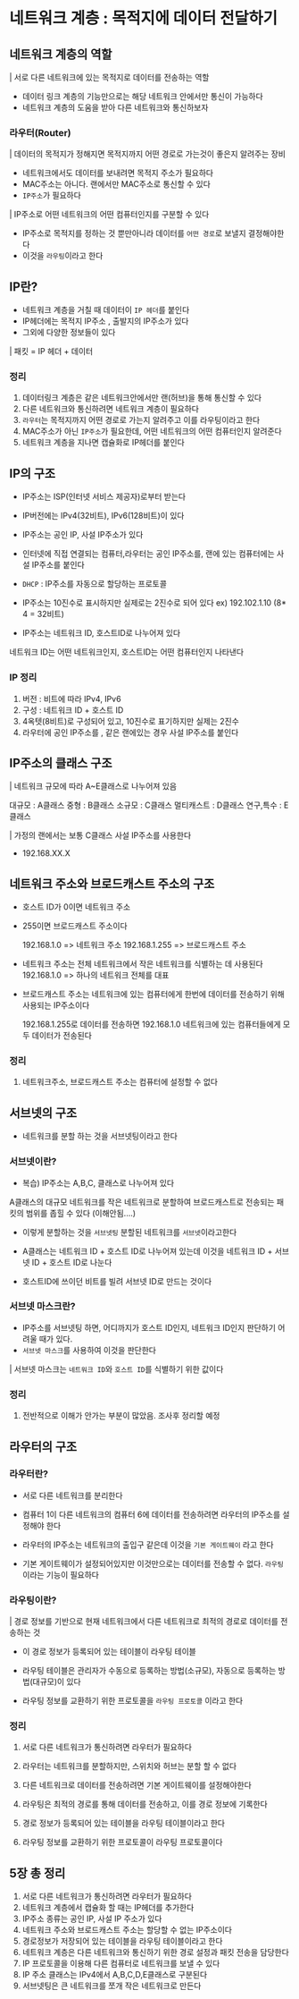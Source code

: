 # 네트워크 계층 : 목적지에 데이터 전달하기

## 네트워크 계층의 역할

| 서로 다른 네트워크에 있는 목적지로 데이터를 전송하는 역할

- 데이터 링크 계층의 기능만으로는 해당 네트워크 안에서만 통신이 가능하다
- 네트워크 계층의 도움을 받아 다른 네트워크와 통신하보자

### 라우터(Router)

| 데이터의 목적지가 정해지면 목적지까지 어떤 경로로 가는것이 좋은지 알려주는 장비

- 네트워크에서도 데이터를 보내려면 목적지 주소가 필요하다
- MAC주소는 아니다. 랜에서만 MAC주소로 통신할 수 있다
- `IP주소`가 필요하다

| IP주소로 어떤 네트워크의 어떤 컴퓨터인지를 구분할 수 있다

- IP주소로 목적지를 정하는 것 뿐만아니라 데이터를 `어떤 경로`로 보낼지 결정해야한다
- 이것을 `라우팅`이라고 한다

## IP란?

- 네트워크 계층을 거칠 때 데이터이 `IP 헤더`를 붙인다
- IP헤더에는 목적지 IP주소 , 출발지의 IP주소가 있다
- 그외에 다양한 정보들이 있다

| 패킷 = IP 헤더 + 데이터

### 정리

1. 데이터링크 계층은 같은 네트워크안에서만 랜(허브)을 통해 통신할 수 있다
2. 다른 네트워크와 통신하려면 네트워크 계층이 필요하다
3. `라우터`는 목적지까지 어떤 경로로 가는지 알려주고 이를 라우팅이라고 한다
4. MAC주소가 아닌 `IP주소`가 필요한데, 어떤 네트워크의 어떤 컴퓨터인지 알려준다
5. 네트워크 계층을 지나면 캡슐화로 IP헤더를 붙인다

## IP의 구조

- IP주소는 ISP(인터넷 서비스 제공자)로부터 받는다
- IP버전에는 IPv4(32비트), IPv6(128비트)이 있다
- IP주소는 공인 IP, 사설 IP주소가 있다

- 인터넷에 직접 연결되는 컴퓨터,라우터는 공인 IP주소를, 랜에 있는 컴퓨터에는 사설 IP주소를 붙인다

- `DHCP` : IP주소를 자동으로 할당하는 프로토콜
- IP주소는 10진수로 표시하지만 실제로는 2진수로 되어 있다
  ex) 192.102.1.10 (8\* 4 = 32비트)

- IP주소는 네트워크 ID, 호스트ID로 나누어져 있다

네트워크 ID는 어떤 네트워크인지, 호스트ID는 어떤 컴퓨터인지 나타낸다

### IP 정리

1. 버전 : 비트에 따라 IPv4, IPv6
2. 구성 : 네트워크 ID + 호스트 ID
3. 4옥텟(8비트)로 구성되어 있고, 10진수로 표기하지만 실제는 2진수
4. 라우터에 공인 IP주소를 , 같은 랜에있는 경우 사설 IP주소를 붙인다

## IP주소의 클래스 구조

| 네트워크 규모에 따라 A~E클래스로 나누어져 있음

대규모 : A클래스
중형 : B클래스
소규모 : C클래스
멀티캐스트 : D클래스
연구,특수 : E클래스

| 가정의 랜에서는 보통 C클래스 사설 IP주소를 사용한다

- 192.168.XX.X

## 네트워크 주소와 브로드캐스트 주소의 구조

- 호스트 ID가 0이면 네트워크 주소
- 255이면 브로드캐스트 주소이다

  192.168.1.0 => 네트워크 주소
  192.168.1.255 => 브로드캐스트 주소

- 네트워크 주소는 전체 네트워크에서 작은 네트워크를 식별하는 데 사용된다
  192.168.1.0 => 하나의 네트워크 전체를 대표

- 브로드캐스트 주소는 네트워크에 있는 컴퓨터에게 한번에 데이터를 전송하기 위해 사용되는 IP주소이다

  192.168.1.255로 데이터를 전송하면 192.168.1.0 네트워크에 있는 컴퓨터들에게 모두 데이터가 전송된다

### 정리

1. 네트워크주소, 브로드캐스트 주소는 컴퓨터에 설정할 수 없다

## 서브넷의 구조

- 네트워크를 분할 하는 것을 서브넷팅이라고 한다

### 서브넷이란?

- 복습) IP주소는 A,B,C, 클래스로 나누어져 있다

A클래스의 대규모 네트워크를 작은 네트워크로 분할하여 브로드캐스트로 전송되는 패킷의 범위를 좁힐 수 있다
(이해안됨....)

- 이렇게 분할하는 것을 `서브넷팅` 분할된 네트워크를 `서브넷`이라고한다

- A클래스는 네트워크 ID + 호스트 ID로 나누어져 있는데 이것을 네트워크 ID + 서브넷 ID + 호스트 ID로 나눈다
- 호스트ID에 쓰이던 비트를 빌려 서브넷 ID로 만드는 것이다

### 서브넷 마스크란?

- IP주소를 서브넷팅 하면, 어디까지가 호스트 ID인지, 네트워크 ID인지 판단하기 어려울 때가 있다.
- `서브넷 마스크`를 사용하여 이것을 판단한다

| 서브넷 마스크는 `네트워크 ID`와 `호스트 ID`를 식별하기 위한 값이다

### 정리

1. 전반적으로 이해가 안가는 부분이 많았음. 조사후 정리할 예정

## 라우터의 구조

### 라우터란?

- 서로 다른 네트워크를 분리한다

- 컴퓨터 1이 다른 네트워크의 컴퓨터 6에 데이터를 전송하려면 라우터의 IP주소를 설정해야 한다
- 라우터의 IP주소는 네트워크의 출입구 같은데 이것을 `기본 게이트웨이` 라고 한다
- 기본 게이트웨이가 설정되어있지만 이것만으로는 데이터를 전송할 수 없다. `라우팅`이라는 기능이 필요하다

### 라우팅이란?

| 경로 정보를 기반으로 현재 네트워크에서 다른 네트워크로 최적의 경로로 데이터를 전송하는 것

- 이 경로 정보가 등록되어 있는 테이블이 라우팅 테이블

- 라우팅 테이블은 관리자가 수동으로 등록하는 방법(소규모), 자동으로 등록하는 방법(대규모)이 있다

- 라우팅 정보를 교환하기 위한 프로토콜을 `라우팅 프로토콜` 이라고 한다

### 정리

1. 서로 다른 네트워크가 통신하려면 라우터가 필요하다

2. 라우터는 네트워크를 분할하지만, 스위치와 허브는 분할 할 수 없다

3. 다른 네트워크로 데이터를 전송하려면 기본 게이트웨이를 설정해야한다

4. 라우팅은 최적의 경로를 통해 데이터를 전송하고, 이를 경로 정보에 기록한다

5. 경로 정보가 등록되어 있는 테이블을 라우팅 테이블이라고 한다

6. 라우팅 정보를 교환하기 위한 프로토콜이 라우팅 프로토콜이다

## 5장 총 정리

1. 서로 다른 네트워크가 통신하려면 라우터가 필요하다
2. 네트워크 계층에서 캡슐화 할 때는 IP헤더를 추가한다
3. IP주소 종류는 공인 IP, 사설 IP 주소가 있다
4. 네트워크 주소와 브로드캐스트 주소는 할당할 수 없는 IP주소이다
5. 경로정보가 저장되어 있는 테이블을 라우팅 테이블이라고 한다
6. 네트워크 계층은 다른 네트워크와 통신하기 위한 경로 설정과 패킷 전송을 담당한다
7. IP 프로토콜을 이용해 다른 컴퓨터로 네트워크를 보낼 수 있다
8. IP 주소 클래스는 IPv4에서 A,B,C,D,E클래스로 구분된다
9. 서브넷팅은 큰 네트워크를 쪼개 작은 네트워크로 만든다
